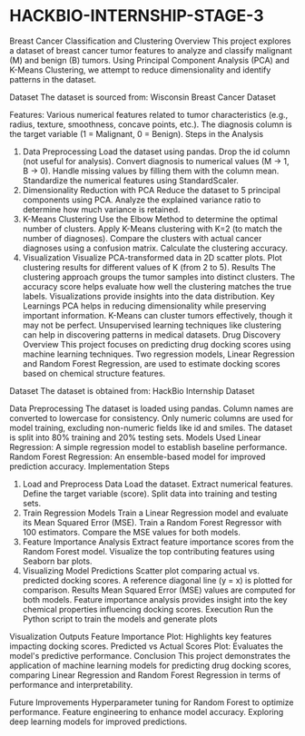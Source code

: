 # HACKBIO-INTERNSHIP-STAGE-3
Breast Cancer Classification and Clustering
Overview
This project explores a dataset of breast cancer tumor features to analyze and classify malignant (M) and benign (B) tumors. Using Principal Component Analysis (PCA) and K-Means Clustering, we attempt to reduce dimensionality and identify patterns in the dataset.

Dataset
The dataset is sourced from: Wisconsin Breast Cancer Dataset

Features:
Various numerical features related to tumor characteristics (e.g., radius, texture, smoothness, concave points, etc.).
The diagnosis column is the target variable (1 = Malignant, 0 = Benign).
Steps in the Analysis
1. Data Preprocessing
Load the dataset using pandas.
Drop the id column (not useful for analysis).
Convert diagnosis to numerical values (M → 1, B → 0).
Handle missing values by filling them with the column mean.
Standardize the numerical features using StandardScaler.
2. Dimensionality Reduction with PCA
Reduce the dataset to 5 principal components using PCA.
Analyze the explained variance ratio to determine how much variance is retained.
3. K-Means Clustering
Use the Elbow Method to determine the optimal number of clusters.
Apply K-Means clustering with K=2 (to match the number of diagnoses).
Compare the clusters with actual cancer diagnoses using a confusion matrix.
Calculate the clustering accuracy.
4. Visualization
Visualize PCA-transformed data in 2D scatter plots.
Plot clustering results for different values of K (from 2 to 5).
Results
The clustering approach groups the tumor samples into distinct clusters.
The accuracy score helps evaluate how well the clustering matches the true labels.
Visualizations provide insights into the data distribution.
Key Learnings
PCA helps in reducing dimensionality while preserving important information.
K-Means can cluster tumors effectively, though it may not be perfect.
Unsupervised learning techniques like clustering can help in discovering patterns in medical datasets.
Drug Discovery
Overview
This project focuses on predicting drug docking scores using machine learning techniques. Two regression models, Linear Regression and Random Forest Regression, are used to estimate docking scores based on chemical structure features.

Dataset
The dataset is obtained from: HackBio Internship Dataset

Data Preprocessing
The dataset is loaded using pandas.
Column names are converted to lowercase for consistency.
Only numeric columns are used for model training, excluding non-numeric fields like id and smiles.
The dataset is split into 80% training and 20% testing sets.
Models Used
Linear Regression: A simple regression model to establish baseline performance.
Random Forest Regression: An ensemble-based model for improved prediction accuracy.
Implementation Steps
1. Load and Preprocess Data
Load the dataset.
Extract numerical features.
Define the target variable (score).
Split data into training and testing sets.
2. Train Regression Models
Train a Linear Regression model and evaluate its Mean Squared Error (MSE).
Train a Random Forest Regressor with 100 estimators.
Compare the MSE values for both models.
3. Feature Importance Analysis
Extract feature importance scores from the Random Forest model.
Visualize the top contributing features using Seaborn bar plots.
4. Visualizing Model Predictions
Scatter plot comparing actual vs. predicted docking scores.
A reference diagonal line (y = x) is plotted for comparison.
Results
Mean Squared Error (MSE) values are computed for both models.
Feature importance analysis provides insight into the key chemical properties influencing docking scores.
Execution
Run the Python script to train the models and generate plots

Visualization Outputs
Feature Importance Plot: Highlights key features impacting docking scores.
Predicted vs Actual Scores Plot: Evaluates the model's predictive performance.
Conclusion
This project demonstrates the application of machine learning models for predicting drug docking scores, comparing Linear Regression and Random Forest Regression in terms of performance and interpretability.

Future Improvements
Hyperparameter tuning for Random Forest to optimize performance.
Feature engineering to enhance model accuracy.
Exploring deep learning models for improved predictions.
